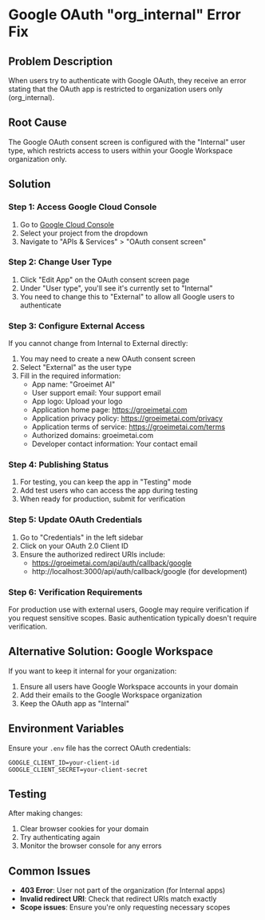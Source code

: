 # Google OAuth "org_internal" Error Fix

## Problem Description
When users try to authenticate with Google OAuth, they receive an error stating that the OAuth app is restricted to organization users only (org_internal).

## Root Cause
The Google OAuth consent screen is configured with the "Internal" user type, which restricts access to users within your Google Workspace organization only.

## Solution

### Step 1: Access Google Cloud Console
1. Go to [Google Cloud Console](https://console.cloud.google.com)
2. Select your project from the dropdown
3. Navigate to "APIs & Services" > "OAuth consent screen"

### Step 2: Change User Type
1. Click "Edit App" on the OAuth consent screen page
2. Under "User type", you'll see it's currently set to "Internal"
3. You need to change this to "External" to allow all Google users to authenticate

### Step 3: Configure External Access
If you cannot change from Internal to External directly:
1. You may need to create a new OAuth consent screen
2. Select "External" as the user type
3. Fill in the required information:
   - App name: "Groeimet AI"
   - User support email: Your support email
   - App logo: Upload your logo
   - Application home page: https://groeimetai.com
   - Application privacy policy: https://groeimetai.com/privacy
   - Application terms of service: https://groeimetai.com/terms
   - Authorized domains: groeimetai.com
   - Developer contact information: Your contact email

### Step 4: Publishing Status
1. For testing, you can keep the app in "Testing" mode
2. Add test users who can access the app during testing
3. When ready for production, submit for verification

### Step 5: Update OAuth Credentials
1. Go to "Credentials" in the left sidebar
2. Click on your OAuth 2.0 Client ID
3. Ensure the authorized redirect URIs include:
   - https://groeimetai.com/api/auth/callback/google
   - http://localhost:3000/api/auth/callback/google (for development)

### Step 6: Verification Requirements
For production use with external users, Google may require verification if you request sensitive scopes. Basic authentication typically doesn't require verification.

## Alternative Solution: Google Workspace
If you want to keep it internal for your organization:
1. Ensure all users have Google Workspace accounts in your domain
2. Add their emails to the Google Workspace organization
3. Keep the OAuth app as "Internal"

## Environment Variables
Ensure your `.env` file has the correct OAuth credentials:
```env
GOOGLE_CLIENT_ID=your-client-id
GOOGLE_CLIENT_SECRET=your-client-secret
```

## Testing
After making changes:
1. Clear browser cookies for your domain
2. Try authenticating again
3. Monitor the browser console for any errors

## Common Issues
- **403 Error**: User not part of the organization (for Internal apps)
- **Invalid redirect URI**: Check that redirect URIs match exactly
- **Scope issues**: Ensure you're only requesting necessary scopes